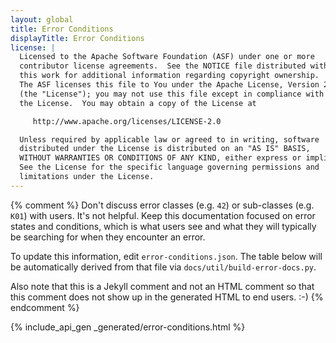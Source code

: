 ```yaml
---
layout: global
title: Error Conditions
displayTitle: Error Conditions
license: |
  Licensed to the Apache Software Foundation (ASF) under one or more
  contributor license agreements.  See the NOTICE file distributed with
  this work for additional information regarding copyright ownership.
  The ASF licenses this file to You under the Apache License, Version 2.0
  (the "License"); you may not use this file except in compliance with
  the License.  You may obtain a copy of the License at

     http://www.apache.org/licenses/LICENSE-2.0

  Unless required by applicable law or agreed to in writing, software
  distributed under the License is distributed on an "AS IS" BASIS,
  WITHOUT WARRANTIES OR CONDITIONS OF ANY KIND, either express or implied.
  See the License for the specific language governing permissions and
  limitations under the License.
---
```


{% comment %}
Don't discuss error classes (e.g. `42`) or sub-classes (e.g. `K01`) with users. It's not helpful.
Keep this documentation focused on error states and conditions, which is what users see and what
they will typically be searching for when they encounter an error.

To update this information, edit `error-conditions.json`. The table below will be automatically
derived from that file via `docs/util/build-error-docs.py`.

Also note that this is a Jekyll comment and not an HTML comment so that this comment does not show
up in the generated HTML to end users. :-)
{% endcomment %}

{% include_api_gen _generated/error-conditions.html %}
